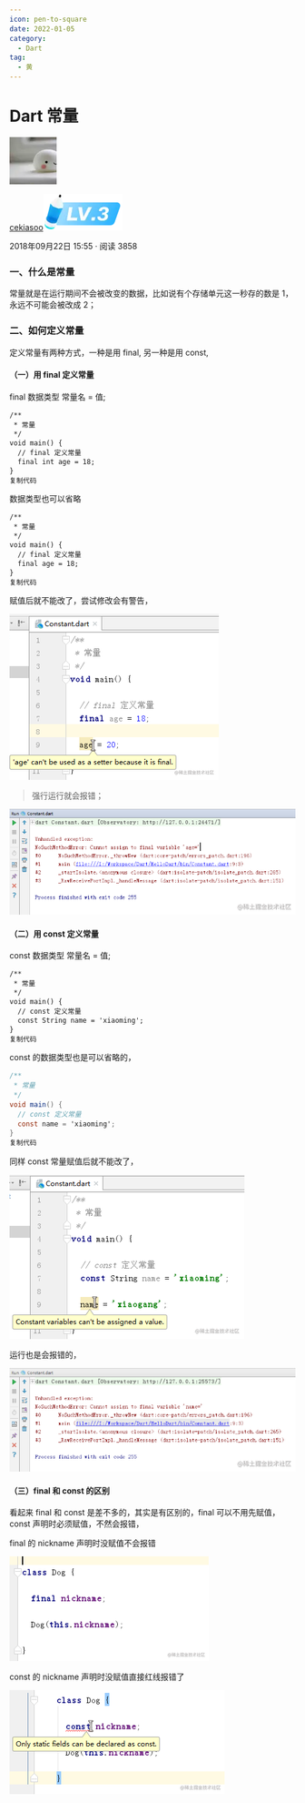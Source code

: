 ```yaml
---
icon: pen-to-square
date: 2022-01-05
category:
  - Dart
tag:
  - 黄
---
```


# Dart 常量

[![img](./FILES/dart_final_const.md/7ada550c.webp)](https://juejin.cn/user/184373684214733)

[cekiasoo![lv-3](./FILES/dart_final_const.md/3a6db764.webp)](https://juejin.cn/user/184373684214733)

2018年09月22日 15:55 ·  阅读 3858

### 一、什么是常量

常量就是在运行期间不会被改变的数据，比如说有个存储单元这一秒存的数是 1，永远不可能会被改成 2；

### 二、如何定义常量

定义常量有两种方式，一种是用 final, 另一种是用 const,

#### （一）用 final 定义常量

final 数据类型 常量名 = 值;

```arduino
/**
 * 常量
 */
void main() {
  // final 定义常量
  final int age = 18;
}
复制代码
```

数据类型也可以省略

```arduino
/**
 * 常量
 */
void main() {
  // final 定义常量
  final age = 18;
}
复制代码
```

赋值后就不能改了，尝试修改会有警告，



![截图](./FILES/dart_final_const.md/beafe5a4.png)



> 强行运行就会报错；



![截图](./FILES/dart_final_const.md/4f58b9b1.png)



#### （二）用 const 定义常量

const 数据类型 常量名 = 值;

```arduino
/**
 * 常量
 */
void main() {
  // const 定义常量
  const String name = 'xiaoming';
}
复制代码
```

const 的数据类型也是可以省略的，

```csharp
/**
 * 常量
 */
void main() {
  // const 定义常量
  const name = 'xiaoming';
}
复制代码
```

同样 const 常量赋值后就不能改了，



![截图](./FILES/dart_final_const.md/9c1045b0.png)



运行也是会报错的，



![截图](./FILES/dart_final_const.md/6b70af0c.png)



#### （三）final 和 const 的区别

看起来 final 和 const 是差不多的，其实是有区别的，final 可以不用先赋值，const 声明时必须赋值，不然会报错，

final 的 nickname 声明时没赋值不会报错



![截图](./FILES/dart_final_const.md/830f137f.png)



const 的 nickname 声明时没赋值直接红线报错了



![截图](./FILES/dart_final_const.md/a89d625f.png)
